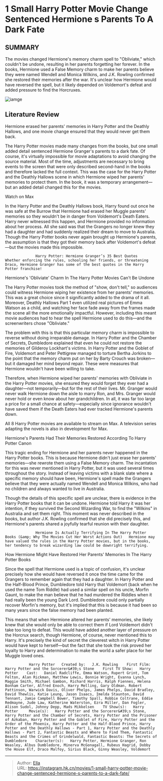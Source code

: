 # 1 Small Harry Potter Movie Change Sentenced Hermione s Parents To A Dark Fate


## SUMMARY 



  The movies changed Hermione&#39;s memory charm spell to &#34;Obliviate,&#34; which couldn&#39;t be undone, resulting in her parents forgetting her forever.   In the books, Hermione used a False Memory charm to make her parents believe they were named Wendell and Monica Wilkins, and J.K. Rowling confirmed she restored their memories after the war.   It&#39;s unclear how Hermione would have reversed the spell, but it likely depended on Voldemort&#39;s defeat and added pressure to find the Horcruxes.  

![iamge](https://static1.srcdn.com/wordpress/wp-content/uploads/2023/05/hermione-granger-and-parents.jpg)

## Literature Review

Hermione erased her parents&#39; memories in Harry Potter and the Deathly Hallows, and one movie change ensured that they would never get them back. 




The Harry Potter movies made many changes from the books, but one small added detail sentenced Hermione Granger&#39;s parents to a dark fate. Of course, it&#39;s virtually impossible for movie adaptations to avoid changing the source material. Most of the time, adjustments are necessary to bring events to the screen that were only described second-hand in the books and therefore lacked the full context. This was the case for the Harry Potter and the Deathly Hallows scene in which Hermione wiped her parents&#39; memories to protect them. In the book, it was a temporary arrangement—but an added detail changed this for the movies.




Watch on Max

In the Harry Potter and the Deathly Hallows book, Harry found out once he was safe at the Burrow that Hermione had erased her Muggle parents&#39; memories so they wouldn&#39;t be in danger from Voldemort&#39;s Death Eaters. Harry never witnessed this happen, and Hermione provided no information about her process. All she said was that the Grangers no longer knew they had a daughter and had suddenly realized their dream to move to Australia. Though the Harry Potter books never again brought up Hermione&#39;s parents, the assumption is that they got their memory back after Voldemort&#39;s defeat—but the movies made this impossible.

                  Harry Potter: Hermione Granger’s 35 Best Quotes   Whether enforcing the rules, schooling her friends, or threatening Draco, Hermione Granger has some of the best quotes in the Harry Potter franchise!   


 Hermione&#39;s &#39;Obliviate&#39; Charm In The Harry Potter Movies Can&#39;t Be Undone 
          




The Harry Potter movies took the method of &#34;show, don&#39;t tell,&#34; so audiences could witness Hermione wiping her existence from her parents&#39; memories. This was a great choice since it significantly added to the drama of it all. Moreover, Deathly Hallows Part 1 even utilized real pictures of Emma Watson as a child, and watching her face fade away from the frames made the scene all the more emotionally impactful. However, including this meant movie audiences had to hear the spell Hermione used to do this—and the screenwriters chose &#34;Obliviate.&#34;


 

The problem with this is that this particular memory charm is impossible to reverse without doing irreparable damage. In Harry Potter and the Chamber of Secrets, Dumbledore explained that even he could not restore the memories of Gilderoy Lockhart&#39;s victims. In Harry Potter and the Goblet of Fire, Voldemort and Peter Pettigrew managed to torture Bertha Jorkins to the point that the memory charm put on her by Barty Crouch was broken—but it damaged her mind beyond repair. These were measures that Hermione wouldn&#39;t have been willing to take.




Therefore, when Hermione wiped her parents&#39; memories with Obliviate in the Harry Potter movies, she ensured they would forget they ever had a daughter—not temporarily—but for the rest of their lives. Mr. Granger would never walk Hermione down the aisle to marry Ron, and Mrs. Granger would never hold or even know about her grandchildren. In all, it was far too large a price for a small chance at safety—especially since ignorance wouldn&#39;t have saved them if the Death Eaters had ever tracked Hermione&#39;s parents down.



All 8 Harry Potter movies are available to stream on Max. A television series adapting the novels is also in development for Max.






 Hermione&#39;s Parents Had Their Memories Restored According To Harry Potter Canon 
          




This tragic ending for Hermione and her parents never happened in the Harry Potter books. This is because Hermione didn&#39;t just erase her parents&#39; memories—she rewrote them using a False Memory charm. The incantation for this was never mentioned in Harry Potter, but it was used several times throughout the story. Instead of leaving victims with a blank slate where a specific memory should have been, Hermione&#39;s spell made the Grangers believe that they were actually named Wendell and Monica Wilkins, who had no children and always wanted to live in Australia.

Though the details of this specific spell are unclear, there is evidence in the Harry Potter books that it can be undone. Hermione told Harry it was her intention, if they survived the Second Wizarding War, to find the &#34;Wilkins&#34; in Australia and set them right. This moment was never described in the books, but author J.K. Rowling confirmed that she did precisely this, and Hermione&#39;s parents shared a joyfully tearful reunion with their daughter.




                  Hermione Is Actually Terrifying In The Harry Potter Books (&amp; Why The Movies Cut Her Worst Actions Out)   Hermione may have valued the rules in the Harry Potter movies, but in the books, her tendency to break wizarding law could be downright terrifying.   



 How Hermione Might Have Restored Her Parents&#39; Memories In The Harry Potter Books 
         

Since the spell that Hermione used is a topic of confusion, it&#39;s unclear precisely how she would have reversed it once the time came for the Grangers to remember again that they had a daughter. In Harry Potter and the Half-Blood Prince, Dumbledore told Harry that Voldemort (back when he used the name Tom Riddle) had used a similar spell on his uncle, Morfin Gaunt, to make the man believe that he had murdered the Riddles when it had really been the young Dark Lord. Dumbledore could only partially recover Morfin&#39;s memory, but it&#39;s implied that this is because it had been so many years since the false memory had been planted.




This means that when Hermione altered her parents&#39; memories, she likely knew that she would only be able to correct them if Lord Voldemort didn&#39;t take too long to defeat. This would have added another layer of pressure on the Horcrux search, though Hermione, of course, never mentioned this to Harry. It&#39;s precisely the kind of secret the cleverest witch in Harry Potter would have kept to herself—but the fact that she took the risk proved her loyalty to Harry and determination to make the world a safer place for her Muggle loved ones.

               Harry Potter   Created by:   J.K. Rowling    First Film:   Harry Potter and the Sorcerer&#39;s Stone    First TV Show:   Harry Potter    Cast:   Daniel Radcliffe, Emma Watson, Rupert Grint, Tom Felton, Alan Rickman, Matthew Lewis, Bonnie Wright, Evanna Lynch, Maggie Smith, Michael Gambon, Richard Harris, Ralph Fiennes, Helena Bonham Carter, Alfred Enoch, Harry Melling, Gary Oldman, Robert Pattinson, Warwick Davis, Oliver Phelps, James Phelps, David Bradley, David Thewlis, Katie Leung, Jason Isaacs, Imelda Staunton, David Tennant, Jamie Campbell Bower, Timothy Spall, Robbie Coltrane, Eddie Redmayne, Jude Law, Katherine Waterston, Ezra Miller, Dan Fogler, Alison Sudol, Johnny Depp, Mads Mikkelsen    TV Show(s):   Harry Potter     Movie(s):   Harry Potter and the Sorcerer&#39;s Stone, Harry Potter and the Chamber of Secrets, Harry Potter and the Prisoner of Azkaban, Harry Potter and the Goblet of Fire, Harry Potter and the Order of the Phoenix, Harry Potter and the Half-Blood Prince, Harry Potter and the Deathly Hallows - Part 1, Harry Potter and the Deathly Hallows - Part 2, Fantastic Beasts and Where to Find Them, Fantastic Beasts and the Crimes of Grindelwald, Fantastic Beasts: The Secrets of Dumbledore    Character(s):   Harry Potter, Hermione Granger, Ron Weasley, Albus Dumbledore, Minerva McGonagall, Rubeus Hagrid, Dobby the House Elf, Draco Malfoy, Sirius Black, Ginny Weasley, Voldemort      

---

> Author: [Ella](https://instagram.hk.cn/)  
> URL: https://instagram.hk.cn/movies/1-small-harry-potter-movie-change-sentenced-hermione-s-parents-to-a-dark-fate/  

